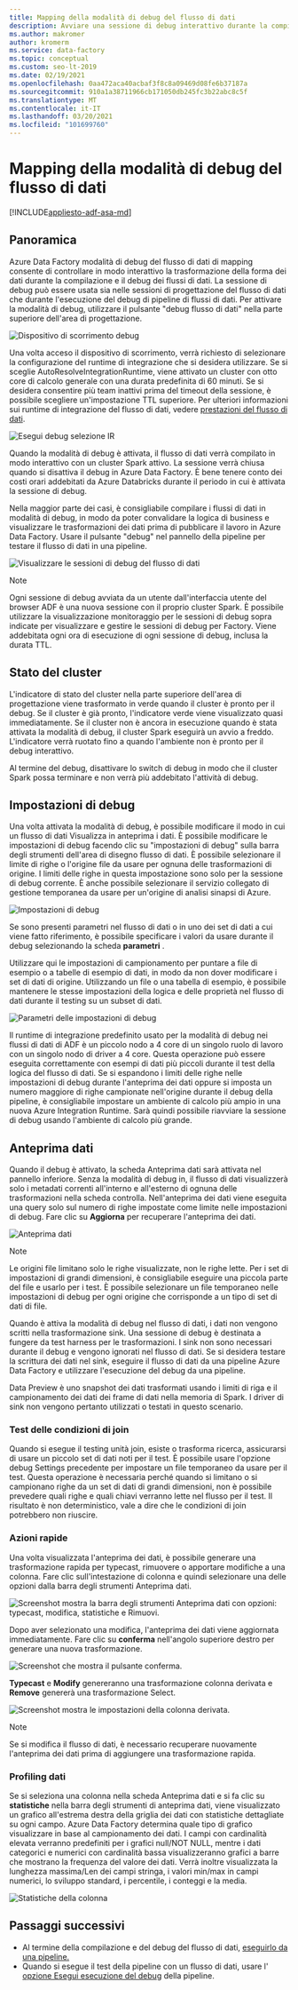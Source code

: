 ```yaml
---
title: Mapping della modalità di debug del flusso di dati
description: Avviare una sessione di debug interattivo durante la compilazione di flussi di dati
ms.author: makromer
author: kromerm
ms.service: data-factory
ms.topic: conceptual
ms.custom: seo-lt-2019
ms.date: 02/19/2021
ms.openlocfilehash: 0aa472aca40acbaf3f8c8a09469d08fe6b37187a
ms.sourcegitcommit: 910a1a38711966cb171050db245fc3b22abc8c5f
ms.translationtype: MT
ms.contentlocale: it-IT
ms.lasthandoff: 03/20/2021
ms.locfileid: "101699760"
---
```

# <a name="mapping-data-flow-debug-mode"></a>Mapping della modalità di debug del flusso di dati

[!INCLUDE[appliesto-adf-asa-md](includes/appliesto-adf-asa-md.md)]

## <a name="overview"></a>Panoramica

Azure Data Factory modalità di debug del flusso di dati di mapping consente di controllare in modo interattivo la trasformazione della forma dei dati durante la compilazione e il debug dei flussi di dati. La sessione di debug può essere usata sia nelle sessioni di progettazione del flusso di dati che durante l'esecuzione del debug di pipeline di flussi di dati. Per attivare la modalità di debug, utilizzare il pulsante "debug flusso di dati" nella parte superiore dell'area di progettazione.

![Dispositivo di scorrimento debug](media/data-flow/debugbutton.png "Dispositivo di scorrimento debug")

Una volta acceso il dispositivo di scorrimento, verrà richiesto di selezionare la configurazione del runtime di integrazione che si desidera utilizzare. Se si sceglie AutoResolveIntegrationRuntime, viene attivato un cluster con otto core di calcolo generale con una durata predefinita di 60 minuti. Se si desidera consentire più team inattivi prima del timeout della sessione, è possibile scegliere un'impostazione TTL superiore. Per ulteriori informazioni sui runtime di integrazione del flusso di dati, vedere [prestazioni del flusso di dati](concepts-data-flow-performance.md#ir).

![Esegui debug selezione IR](media/data-flow/debug-new-1.png "Esegui debug selezione IR")

Quando la modalità di debug è attivata, il flusso di dati verrà compilato in modo interattivo con un cluster Spark attivo. La sessione verrà chiusa quando si disattiva il debug in Azure Data Factory. È bene tenere conto dei costi orari addebitati da Azure Databricks durante il periodo in cui è attivata la sessione di debug.

Nella maggior parte dei casi, è consigliabile compilare i flussi di dati in modalità di debug, in modo da poter convalidare la logica di business e visualizzare le trasformazioni dei dati prima di pubblicare il lavoro in Azure Data Factory. Usare il pulsante "debug" nel pannello della pipeline per testare il flusso di dati in una pipeline.

![Visualizzare le sessioni di debug del flusso di dati](media/iterative-development-debugging/view-dataflow-debug-sessions.png)

> [!NOTE]
> Ogni sessione di debug avviata da un utente dall'interfaccia utente del browser ADF è una nuova sessione con il proprio cluster Spark. È possibile utilizzare la visualizzazione monitoraggio per le sessioni di debug sopra indicate per visualizzare e gestire le sessioni di debug per Factory. Viene addebitata ogni ora di esecuzione di ogni sessione di debug, inclusa la durata TTL.

## <a name="cluster-status"></a>Stato del cluster

L'indicatore di stato del cluster nella parte superiore dell'area di progettazione viene trasformato in verde quando il cluster è pronto per il debug. Se il cluster è già pronto, l'indicatore verde viene visualizzato quasi immediatamente. Se il cluster non è ancora in esecuzione quando è stata attivata la modalità di debug, il cluster Spark eseguirà un avvio a freddo. L'indicatore verrà ruotato fino a quando l'ambiente non è pronto per il debug interattivo.

Al termine del debug, disattivare lo switch di debug in modo che il cluster Spark possa terminare e non verrà più addebitato l'attività di debug.

## <a name="debug-settings"></a>Impostazioni di debug

Una volta attivata la modalità di debug, è possibile modificare il modo in cui un flusso di dati Visualizza in anteprima i dati. È possibile modificare le impostazioni di debug facendo clic su "impostazioni di debug" sulla barra degli strumenti dell'area di disegno flusso di dati. È possibile selezionare il limite di righe o l'origine file da usare per ognuna delle trasformazioni di origine. I limiti delle righe in questa impostazione sono solo per la sessione di debug corrente. È anche possibile selezionare il servizio collegato di gestione temporanea da usare per un'origine di analisi sinapsi di Azure. 

![Impostazioni di debug](media/data-flow/debug-settings.png "Impostazioni di debug")

Se sono presenti parametri nel flusso di dati o in uno dei set di dati a cui viene fatto riferimento, è possibile specificare i valori da usare durante il debug selezionando la scheda **parametri** .

Utilizzare qui le impostazioni di campionamento per puntare a file di esempio o a tabelle di esempio di dati, in modo da non dover modificare i set di dati di origine. Utilizzando un file o una tabella di esempio, è possibile mantenere le stesse impostazioni della logica e delle proprietà nel flusso di dati durante il testing su un subset di dati.

![Parametri delle impostazioni di debug](media/data-flow/debug-settings2.png "Parametri delle impostazioni di debug")

Il runtime di integrazione predefinito usato per la modalità di debug nei flussi di dati di ADF è un piccolo nodo a 4 core di un singolo ruolo di lavoro con un singolo nodo di driver a 4 core. Questa operazione può essere eseguita correttamente con esempi di dati più piccoli durante il test della logica del flusso di dati. Se si espandono i limiti delle righe nelle impostazioni di debug durante l'anteprima dei dati oppure si imposta un numero maggiore di righe campionate nell'origine durante il debug della pipeline, è consigliabile impostare un ambiente di calcolo più ampio in una nuova Azure Integration Runtime. Sarà quindi possibile riavviare la sessione di debug usando l'ambiente di calcolo più grande.

## <a name="data-preview"></a>Anteprima dati

Quando il debug è attivato, la scheda Anteprima dati sarà attivata nel pannello inferiore. Senza la modalità di debug in, il flusso di dati visualizzerà solo i metadati correnti all'interno e all'esterno di ognuna delle trasformazioni nella scheda controlla. Nell'anteprima dei dati viene eseguita una query solo sul numero di righe impostate come limite nelle impostazioni di debug. Fare clic su **Aggiorna** per recuperare l'anteprima dei dati.

![Anteprima dati](media/data-flow/datapreview.png "Anteprima dati")

> [!NOTE]
> Le origini file limitano solo le righe visualizzate, non le righe lette. Per i set di impostazioni di grandi dimensioni, è consigliabile eseguire una piccola parte del file e usarlo per i test. È possibile selezionare un file temporaneo nelle impostazioni di debug per ogni origine che corrisponde a un tipo di set di dati di file.

Quando è attiva la modalità di debug nel flusso di dati, i dati non vengono scritti nella trasformazione sink. Una sessione di debug è destinata a fungere da test harness per le trasformazioni. I sink non sono necessari durante il debug e vengono ignorati nel flusso di dati. Se si desidera testare la scrittura dei dati nel sink, eseguire il flusso di dati da una pipeline Azure Data Factory e utilizzare l'esecuzione del debug da una pipeline.

Data Preview è uno snapshot dei dati trasformati usando i limiti di riga e il campionamento dei dati dei frame di dati nella memoria di Spark. I driver di sink non vengono pertanto utilizzati o testati in questo scenario.

### <a name="testing-join-conditions"></a>Test delle condizioni di join

Quando si esegue il testing unità join, esiste o trasforma ricerca, assicurarsi di usare un piccolo set di dati noti per il test. È possibile usare l'opzione debug Settings precedente per impostare un file temporaneo da usare per il test. Questa operazione è necessaria perché quando si limitano o si campionano righe da un set di dati di grandi dimensioni, non è possibile prevedere quali righe e quali chiavi verranno lette nel flusso per il test. Il risultato è non deterministico, vale a dire che le condizioni di join potrebbero non riuscire.

### <a name="quick-actions"></a>Azioni rapide

Una volta visualizzata l'anteprima dei dati, è possibile generare una trasformazione rapida per typecast, rimuovere o apportare modifiche a una colonna. Fare clic sull'intestazione di colonna e quindi selezionare una delle opzioni dalla barra degli strumenti Anteprima dati.

![Screenshot mostra la barra degli strumenti Anteprima dati con opzioni: typecast, modifica, statistiche e Rimuovi.](media/data-flow/quick-actions1.png "Azioni rapide")

Dopo aver selezionato una modifica, l'anteprima dei dati viene aggiornata immediatamente. Fare clic su **conferma** nell'angolo superiore destro per generare una nuova trasformazione.

![Screenshot che mostra il pulsante conferma.](media/data-flow/quick-actions2.png "Azioni rapide")

**Typecast** e **Modify** genereranno una trasformazione colonna derivata e **Remove** genererà una trasformazione Select.

![Screenshot mostra le impostazioni della colonna derivata.](media/data-flow/quick-actions3.png "Azioni rapide")

> [!NOTE]
> Se si modifica il flusso di dati, è necessario recuperare nuovamente l'anteprima dei dati prima di aggiungere una trasformazione rapida.

### <a name="data-profiling"></a>Profiling dati

Se si seleziona una colonna nella scheda Anteprima dati e si fa clic su **statistiche** nella barra degli strumenti di anteprima dati, viene visualizzato un grafico all'estrema destra della griglia dei dati con statistiche dettagliate su ogni campo. Azure Data Factory determina quale tipo di grafico visualizzare in base al campionamento dei dati. I campi con cardinalità elevata verranno predefiniti per i grafici null/NOT NULL, mentre i dati categorici e numerici con cardinalità bassa visualizzeranno grafici a barre che mostrano la frequenza del valore dei dati. Verrà inoltre visualizzata la lunghezza massima/Len dei campi stringa, i valori min/max in campi numerici, lo sviluppo standard, i percentile, i conteggi e la media.

![Statistiche della colonna](media/data-flow/stats.png "Statistiche della colonna")

## <a name="next-steps"></a>Passaggi successivi

* Al termine della compilazione e del debug del flusso di dati, [eseguirlo da una pipeline.](control-flow-execute-data-flow-activity.md)
* Quando si esegue il test della pipeline con un flusso di dati, usare l' [opzione Esegui esecuzione del debug](iterative-development-debugging.md) della pipeline.
